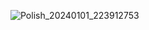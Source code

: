 ![Polish_20240101_223912753](https://github.com/Mr-Banana-2045/termax/assets/109140672/d71eebc4-e8e3-4f59-8d93-3ac715bf69d7)
